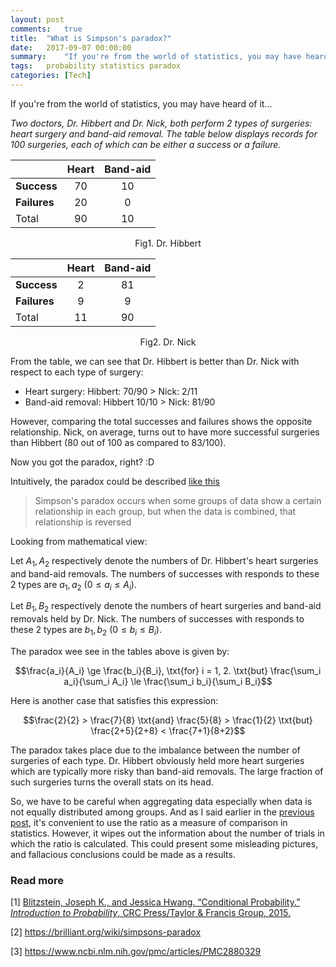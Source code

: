 ```yaml
---
layout: post
comments:	true
title:  "What is Simpson's paradox?"
date:   2017-09-07 00:00:00
summary:    "If you're from the world of statistics, you may have heard of it. Two doctors, Dr. Hibbert and Dr. Nick, both perform 2 types of surgeries: heart surgery and band-aid removal..."
tags:   probability statistics paradox
categories: [Tech]
---
```


If you're from the world of statistics, you may have heard of it...

*Two doctors, Dr. Hibbert and Dr. Nick, both perform 2 types of surgeries: heart surgery and band-aid removal. The table below displays records for 100 surgeries, each of which can be either a success or a failure.*

|				| Heart	| Band-aid	|
|:---			|:---:	|:---:		|
| **Success**	| 70	| 10		|
| **Failures**	| 20	| 0			|
| Total			| 90	| 10		|

<figcaption><center>Fig1. Dr. Hibbert</center></figcaption>

|				| Heart	| Band-aid	|
|:---			|:---:	|:---:		|
| **Success**	| 2		| 81		|
| **Failures**	| 9		| 9			|
| Total			| 11	| 90		|

<figcaption><center>Fig2. Dr. Nick</center></figcaption>

From the table, we can see that Dr. Hibbert is better than Dr. Nick with respect to each type of surgery:
- Heart surgery: Hibbert: 70/90 > Nick: 2/11
- Band-aid removal: Hibbert 10/10 > Nick: 81/90

However, comparing the total successes and failures shows the opposite relationship. Nick, on average, turns out to have more successful surgeries than Hibbert (80 out of 100 as compared to 83/100).

Now you got the paradox, right? :D

Intuitively, the paradox could be described [like this](https://brilliant.org/wiki/simpsons-paradox)

> Simpson's paradox occurs when some groups of data show a certain relationship in each group, but when the data is combined, that relationship is reversed

Looking from mathematical view:

Let $A_1, A_2$ respectively denote the numbers of Dr. Hibbert's heart surgeries and band-aid removals. The numbers of successes with responds to these 2 types are $a_1, a_2$ $(0 \le a_i \le A_i)$.

Let $B_1, B_2$ respectively denote the numbers of heart surgeries and band-aid removals held by Dr. Nick. The numbers of successes with responds to these 2 types are $b_1, b_2$ $(0 \le b_i \le B_i)$.

The paradox wee see in the tables above is given by:

$$\frac{a_i}{A_i} \ge \frac{b_i}{B_i}, \txt{for} i = 1, 2. \txt{but} \frac{\sum_i a_i}{\sum_i A_i} \le \frac{\sum_i b_i}{\sum_i B_i}$$

Here is another case that satisfies this expression:

$$\frac{2}{2} > \frac{7}{8} \txt{and} \frac{5}{8} > \frac{1}{2} \txt{but} \frac{2+5}{2+8} < \frac{7+1}{8+2}$$

The paradox takes place due to the imbalance between the number of surgeries of each type. Dr. Hibbert obviously held more heart surgeries which are typically more risky than band-aid removals. The large fraction of such surgeries turns the overall stats on its head.

So, we have to be careful when aggregating data especially when data is not equally distributed among groups. And as I said earlier in the [previous post](/2017-07-30-a-misuse-of-expectation.html), it's convenient to use the ratio as a measure of comparison in statistics. However, it wipes out the information about the number of trials in which the ratio is calculated. This could present some misleading pictures, and fallacious conclusions could be made as a results.

### Read more

[1] [Blitzstein, Joseph K., and Jessica Hwang. “Conditional Probability.” *Introduction to Probability*, CRC Press/Taylor & Francis Group, 2015.](https://www.amazon.com/Introduction-Probability-Chapman-Statistical-Science/dp/1466575573)

[2] https://brilliant.org/wiki/simpsons-paradox

[3] https://www.ncbi.nlm.nih.gov/pmc/articles/PMC2880329
